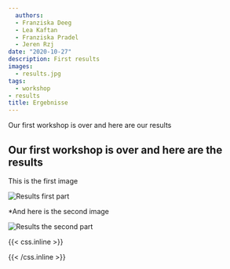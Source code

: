 ```yaml
---
  authors:
  - Franziska Deeg
  - Lea Kaftan
  - Franziska Pradel
  - Jeren Rzj
date: "2020-10-27"
description: First results
images:
  - results.jpg
tags:
  - workshop
- results
title: Ergebnisse
---
```

  
  
  Our first workshop is over and here are our results
<!--more-->
  ## Our first workshop is over and here are the results
  
This is the first image

![Results first part](image/menti_wc_green.jpg)

*And here is the second image

![Results the second part](image/menti_wc_green2.jpg)

  
  
  
  
  {{< css.inline >}}
<style>
  .canon { background: white; width: 100%; height: auto;}
</style>
  {{< /css.inline >}}

